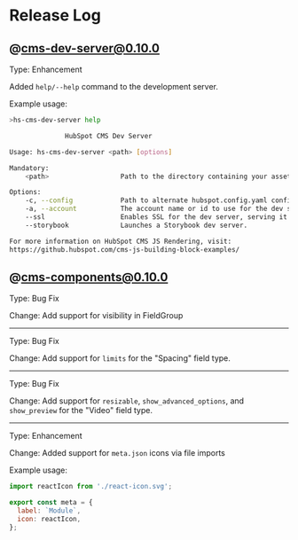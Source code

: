 # Release Log

## @cms-dev-server@0.10.0

Type: Enhancement

Added `help/--help` command to the development server.

Example usage:

```sh
>hs-cms-dev-server help

              HubSpot CMS Dev Server

Usage: hs-cms-dev-server <path> [options]

Mandatory:
    <path>                  Path to the directory containing your assets.

Options:
    -c, --config            Path to alternate hubspot.config.yaml configuration.
    -a, --account           The account name or id to use for the dev server.
    --ssl                   Enables SSL for the dev server, serving it over an https:// URL.
    --storybook             Launches a Storybook dev server.

For more information on HubSpot CMS JS Rendering, visit:
https://github.hubspot.com/cms-js-building-block-examples/

```

## @cms-components@0.10.0

Type: Bug Fix

Change: Add support for visibility in FieldGroup

---

Type: Bug Fix

Change: Add support for `limits` for the "Spacing" field type.

---

Type: Bug Fix

Change: Add support for `resizable`, `show_advanced_options`, and `show_preview` for the "Video" field type.

---

Type: Enhancement

Change: Added support for `meta.json` icons via file imports

Example usage:

``` javascript
import reactIcon from './react-icon.svg';

export const meta = {
  label: `Module`,
  icon: reactIcon,
};
```
